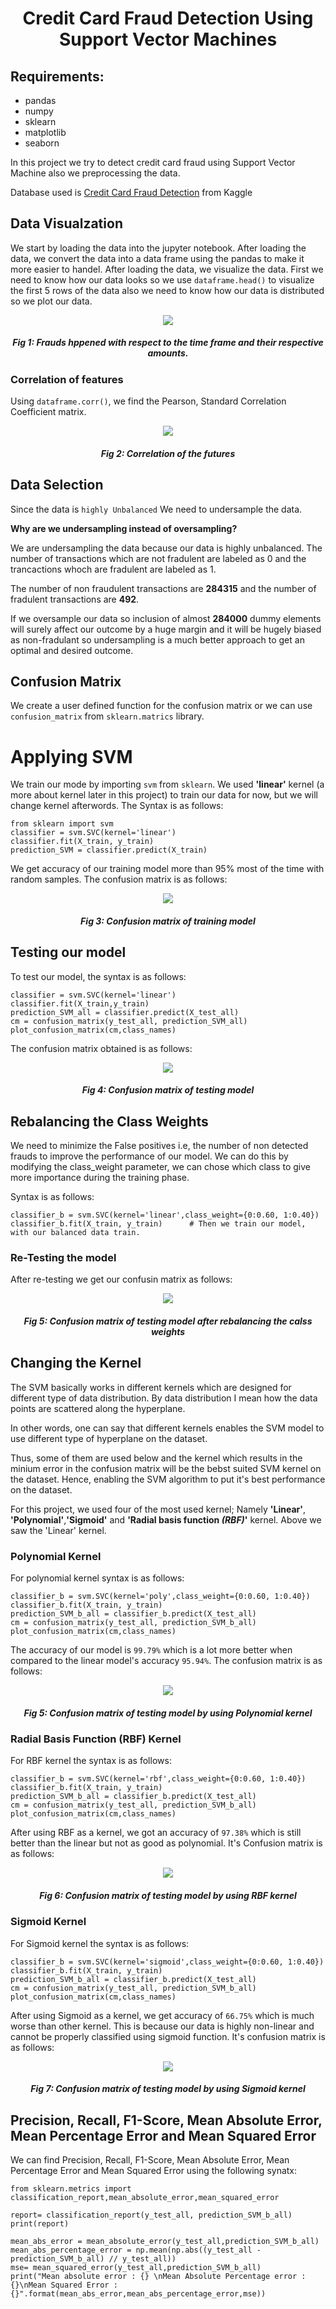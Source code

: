 <h1 align = center>Credit Card Fraud Detection Using Support Vector Machines</h1>

## Requirements:
- pandas
- numpy
- sklearn
- matplotlib
- seaborn

In this project we try to detect credit card fraud using Support Vector Machine also we preprocessing the data.

Database used is [Credit Card Fraud Detection](https://www.kaggle.com/mlg-ulb/creditcardfraud) from Kaggle

## Data Visualzation
We start by loading the data into the jupyter notebook. After loading the data, we convert the data into a data frame using the pandas to make it more easier to handel.
After loading the data, we visualize the data. First we need to know how our data looks so we use `dataframe.head()` to visualize the first 5 rows of the data also we need to know how our data is distributed so we plot our data.

<p align='center'><img src = 'https://user-images.githubusercontent.com/54438860/119931359-19632800-bf36-11eb-949e-3318c7e9fe54.png'></p>
<h5 align = 'center'> Fig 1: Frauds hppened with respect to the time frame and their respective amounts.</h5>

### Correlation of features
Using `dataframe.corr()`, we find the Pearson, Standard Correlation Coefficient matrix.
<p align = 'center'><img src = 'https://user-images.githubusercontent.com/54438860/119931225-d7d27d00-bf35-11eb-81e4-6bad164137ab.png'></p>
<h5 align = 'center'>Fig 2: Correlation of the futures</h5>

## Data Selection
Since the data is `highly Unbalanced` We need to undersample the data.

**Why are we undersampling instead of oversampling?**

We are undersampling the data because our data is highly unbalanced. The number of transactions which are not fradulent are labeled as 0 and the trancactions whoch are fradulent are labeled as 1.

The number of non fraudulent transactions are **284315** and the number of fradulent transactions are **492**.

If we oversample our data so inclusion of almost **284000** dummy elements will surely affect our outcome by a huge margin and it will be hugely biased as non-fradulant so undersampling is a much better approach to get an optimal and desired outcome.

## Confusion Matrix
We create a user defined function for the confusion matrix or we can use `confusion_matrix` from `sklearn.matrics` library.

# Applying SVM
We train our mode by importing `svm` from `sklearn`. We used **'linear'** kernel (a more about kernel later in this project) to train our data for now, but we will change kernel afterwords.
The Syntax is as follows:
```
from sklearn import svm
classifier = svm.SVC(kernel='linear')
classifier.fit(X_train, y_train)
prediction_SVM = classifier.predict(X_train)
```

We get accuracy of our training model more than 95% most of the time with random samples.
The confusion matrix is as follows: 
<p align = center><img src = https://user-images.githubusercontent.com/54438860/120145390-0b94f780-c201-11eb-8976-8ed3476434b2.png></p>
<h5 align = center>Fig 3: Confusion matrix of training model</h5>

## Testing our model
To test our model, the syntax is as follows:
```
classifier = svm.SVC(kernel='linear')
classifier.fit(X_train,y_train)
prediction_SVM_all = classifier.predict(X_test_all)
cm = confusion_matrix(y_test_all, prediction_SVM_all)
plot_confusion_matrix(cm,class_names)
```

The confusion matrix obtained is as follows:
<p align = center><img src = https://user-images.githubusercontent.com/54438860/120145760-adb4df80-c201-11eb-96bb-082f6ed905f2.png></p>
<h5 align = center>Fig 4: Confusion matrix of testing model</h5>

## Rebalancing the Class Weights
We need to minimize the False positives i.e, the number of non detected frauds to improve the performance of our model. We can do this by modifying the class_weight parameter, we can chose which class to give more importance during the training phase.

Syntax is as follows:
```
classifier_b = svm.SVC(kernel='linear',class_weight={0:0.60, 1:0.40})
classifier_b.fit(X_train, y_train)      # Then we train our model, with our balanced data train.
```
### Re-Testing the model
After re-testing we get our confusin matrix as follows:
<p align = center><img src = https://user-images.githubusercontent.com/54438860/120146385-9de9cb00-c202-11eb-9810-2dbcef0ca103.png></p>
<h5 align = center>Fig 5: Confusion matrix of testing model after rebalancing the calss weights</h5>

## Changing the Kernel
The SVM basically works in different kernels which are designed for different type of data distribution. By data distribution I mean how the data points are scattered along the hyperplane.

In other words, one can say that different kernels enables the SVM model to use different type of hyperplane on the dataset.

Thus, some of them are used below and the kernel which results in the minium error in the confusion matrix will be the bebst suited SVM kernel on the dataset. Hence, enabling the SVM algorithm to put it's best performance on the dataset.

For this project, we used four of the most used kernel; Namely **'Linear'**, **'Polynomial'**,**'Sigmoid'** and **'Radial basis function _(RBF)_'** kernel.
Above we saw the 'Linear' kernel.

### Polynomial Kernel
For polynomial kernel syntax is as follows:
```
classifier_b = svm.SVC(kernel='poly',class_weight={0:0.60, 1:0.40})
classifier_b.fit(X_train, y_train)
prediction_SVM_b_all = classifier_b.predict(X_test_all)
cm = confusion_matrix(y_test_all, prediction_SVM_b_all)
plot_confusion_matrix(cm,class_names)
```
The accuracy of our model is `99.79%` which is a lot more better when compared to the linear model's accuracy `95.94%`.
The confusion matrix is as follows:
<p align = center><img src = https://user-images.githubusercontent.com/54438860/120147477-56fcd500-c204-11eb-8929-27017ceb4cfb.png></p>
<h5 align = center>Fig 5: Confusion matrix of testing model by using Polynomial kernel</h5>

### Radial Basis Function (RBF) Kernel
For RBF kernel the syntax is as follows:
```
classifier_b = svm.SVC(kernel='rbf',class_weight={0:0.60, 1:0.40})
classifier_b.fit(X_train, y_train)
prediction_SVM_b_all = classifier_b.predict(X_test_all)
cm = confusion_matrix(y_test_all, prediction_SVM_b_all)
plot_confusion_matrix(cm,class_names)
```
After using RBF as a kernel, we got an accuracy of `97.38%` which is still better than the linear but not as good as polynomial.
It's Confusion matrix is as follows:
<p align = center><img src = https://user-images.githubusercontent.com/54438860/120148022-397c3b00-c205-11eb-937e-2d9b65e283ff.png></p>
<h5 align = center>Fig 6: Confusion matrix of testing model by using RBF kernel</h5>

### Sigmoid Kernel
For Sigmoid kernel the syntax is as follows:
```
classifier_b = svm.SVC(kernel='sigmoid',class_weight={0:0.60, 1:0.40})
classifier_b.fit(X_train, y_train)
prediction_SVM_b_all = classifier_b.predict(X_test_all)
cm = confusion_matrix(y_test_all, prediction_SVM_b_all)
plot_confusion_matrix(cm,class_names)
```
After using Sigmoid as a kernel, we get accuracy of `66.75%` which is much worse than other kernel. This is because our data is highly non-linear and cannot be properly classified using sigmoid function.
It's confusion matrix is as follows:
<p align = center><img src = https://user-images.githubusercontent.com/54438860/120148371-b9a2a080-c205-11eb-8f81-8381e10caa62.png></p>
<h5 align = center>Fig 7: Confusion matrix of testing model by using Sigmoid kernel</h5>

## Precision, Recall, F1-Score, Mean Absolute Error, Mean Percentage Error and Mean Squared Error
We can find Precision, Recall, F1-Score, Mean Absolute Error, Mean Percentage Error and Mean Squared Error using the following synatx:
```
from sklearn.metrics import classification_report,mean_absolute_error,mean_squared_error

report= classification_report(y_test_all, prediction_SVM_b_all)
print(report)

mean_abs_error = mean_absolute_error(y_test_all,prediction_SVM_b_all)
mean_abs_percentage_error = np.mean(np.abs((y_test_all - prediction_SVM_b_all) // y_test_all))
mse= mean_squared_error(y_test_all,prediction_SVM_b_all)
print("Mean absolute error : {} \nMean Absolute Percentage error : {}\nMean Squared Error : {}".format(mean_abs_error,mean_abs_percentage_error,mse))
```
